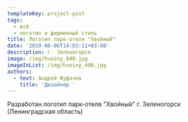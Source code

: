 ```yaml
---
templateKey: project-post
tags:
  - всё
  - логотип и фирменный стиль
title: Логотип парк-отеля "Хвойный"
date: '2019-06-06T14:03:11+03:00'
description: г. Зеленогорск
image: /img/hvoiny_840.jpg
imageInList: /img/hvoiny_400.jpg
authors:
  - text: Андрей Фуфачев
    title: 'Дизайнер '
---
```

Разработан логотип парк-отеля "Хвойный" г. Зеленогорск (Ленинградская область)

